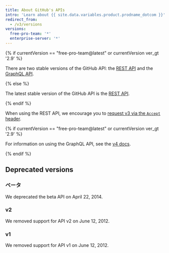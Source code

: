 ```yaml
---
title: About GitHub's APIs
intro: 'Learn about {{ site.data.variables.product.prodname_dotcom }}''s APIs to extend and customize your {{ site.data.variables.product.prodname_dotcom }} experience.'
redirect_from:
  - /v3/versions
versions:
  free-pro-team: '*'
  enterprise-server: '*'
---
```


{% if currentVersion == "free-pro-team@latest" or currentVersion ver_gt '2.9' %}

There are two stable versions of the GitHub API: the [REST API](/v3/) and the [GraphQL API](/v4/).

{% else %}

The latest stable version of the GitHub API is the [REST API](/v3/).

{% endif %}

When using the REST API, we encourage you to [request v3 via the `Accept` header](/v3/media/#request-specific-version).

{% if currentVersion == "free-pro-team@latest" or currentVersion ver_gt '2.9' %}

For information on using the GraphQL API, see the [v4 docs](/v4/).

{% endif %}

## Deprecated versions

### ベータ

We deprecated the beta API on April 22, 2014.

### v2

We removed support for API v2 on June 12, 2012.

### v1

We removed support for API v1 on June 12, 2012.
